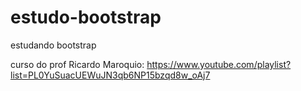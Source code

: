# estudo-bootstrap
estudando bootstrap

curso do prof Ricardo Maroquio: https://www.youtube.com/playlist?list=PL0YuSuacUEWuJN3qb6NP15bzqd8w_oAj7
